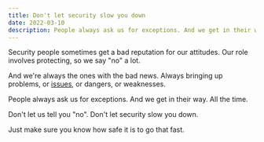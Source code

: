 ```yaml
---
title: Don't let security slow you down
date: 2022-03-10
description: People always ask us for exceptions. And we get in their way. All the time.
---
```


Security people sometimes get a bad reputation for our attitudes. Our role involves protecting, so we say "no" a lot. 

And we're always the ones with the bad news. Always bringing up problems, or [issues](that-one-integration), or dangers, or weaknesses.

People always ask us for exceptions. And we get in their way. All the time.

Don't let us tell you "no". Don't let security slow you down. 

Just make sure you know how safe it is to go that fast.
